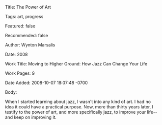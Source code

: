 Title:  The Power of Art

Tags:   art, progress

Featured: false

Recommended: false

Author: Wynton Marsalis

Date:   2008

Work Title: Moving to Higher Ground: How Jazz Can Change Your Life

Work Pages: 9

Date Added: 2008-10-07 18:07:48 -0700

Body:

When I started learning about jazz, I wasn't into any kind of art. I had no idea it could have a practical purpose. Now, more than thirty years later, I testify to the power of art, and more specifically jazz, to improve your life--and keep on improving it.


